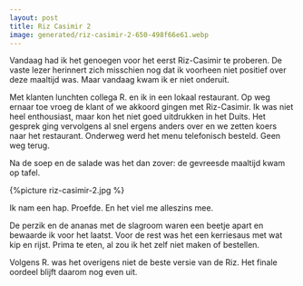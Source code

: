 ```yaml
---
layout: post
title: Riz Casimir 2
image: generated/riz-casimir-2-650-498f66e61.webp
---
```


Vandaag had ik het genoegen voor het eerst Riz-Casimir te proberen. De vaste lezer herinnert zich misschien nog dat ik voorheen niet positief over deze maaltijd was. Maar vandaag kwam ik er niet onderuit.

Met klanten lunchten collega R. en ik in een lokaal restaurant. Op weg ernaar toe vroeg de klant of we akkoord gingen met Riz-Casimir. Ik was niet heel enthousiast, maar kon het niet goed uitdrukken in het Duits. Het gesprek ging vervolgens al snel ergens anders over en we zetten koers naar het restaurant. Onderweg werd het menu telefonisch besteld. Geen weg terug.

Na de soep en de salade was het dan zover: de gevreesde maaltijd kwam op tafel.

{%picture riz-casimir-2.jpg %}

Ik nam een hap. Proefde. En het viel me alleszins mee.

De perzik en de ananas met de slagroom waren een beetje apart en bewaarde ik voor het laatst. Voor de rest was het een kerriesaus met wat kip en rijst. Prima te eten, al zou ik het zelf niet maken of bestellen.

Volgens R. was het overigens niet de beste versie van de Riz. Het finale oordeel blijft daarom nog even uit.
